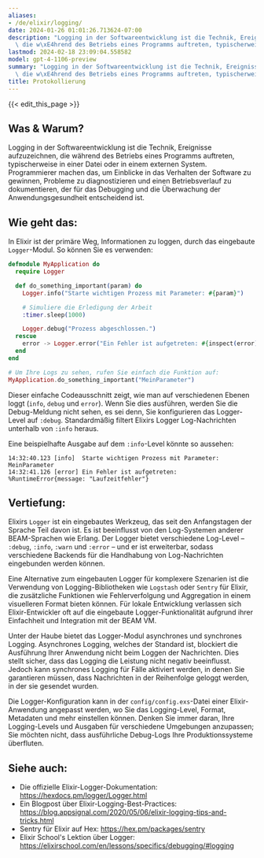 ```yaml
---
aliases:
- /de/elixir/logging/
date: 2024-01-26 01:01:26.713624-07:00
description: "Logging in der Softwareentwicklung ist die Technik, Ereignisse aufzuzeichnen,\
  \ die w\xE4hrend des Betriebs eines Programms auftreten, typischerweise in einer\u2026"
lastmod: 2024-02-18 23:09:04.558582
model: gpt-4-1106-preview
summary: "Logging in der Softwareentwicklung ist die Technik, Ereignisse aufzuzeichnen,\
  \ die w\xE4hrend des Betriebs eines Programms auftreten, typischerweise in einer\u2026"
title: Protokollierung
---
```


{{< edit_this_page >}}

## Was & Warum?
Logging in der Softwareentwicklung ist die Technik, Ereignisse aufzuzeichnen, die während des Betriebs eines Programms auftreten, typischerweise in einer Datei oder in einem externen System. Programmierer machen das, um Einblicke in das Verhalten der Software zu gewinnen, Probleme zu diagnostizieren und einen Betriebsverlauf zu dokumentieren, der für das Debugging und die Überwachung der Anwendungsgesundheit entscheidend ist.

## Wie geht das:
In Elixir ist der primäre Weg, Informationen zu loggen, durch das eingebaute `Logger`-Modul. So können Sie es verwenden:

```elixir
defmodule MyApplication do
  require Logger

  def do_something_important(param) do
    Logger.info("Starte wichtigen Prozess mit Parameter: #{param}")

    # Simuliere die Erledigung der Arbeit
    :timer.sleep(1000)

    Logger.debug("Prozess abgeschlossen.")
  rescue
    error -> Logger.error("Ein Fehler ist aufgetreten: #{inspect(error)}")
  end
end

# Um Ihre Logs zu sehen, rufen Sie einfach die Funktion auf:
MyApplication.do_something_important("MeinParameter")
```

Dieser einfache Codeausschnitt zeigt, wie man auf verschiedenen Ebenen loggt (`info`, `debug` und `error`). Wenn Sie dies ausführen, werden Sie die Debug-Meldung nicht sehen, es sei denn, Sie konfigurieren das Logger-Level auf `:debug`. Standardmäßig filtert Elixirs Logger Log-Nachrichten unterhalb von `:info` heraus.

Eine beispielhafte Ausgabe auf dem `:info`-Level könnte so aussehen:
```
14:32:40.123 [info]  Starte wichtigen Prozess mit Parameter: MeinParameter
14:32:41.126 [error] Ein Fehler ist aufgetreten: %RuntimeError{message: "Laufzeitfehler"}
```

## Vertiefung:
Elixirs `Logger` ist ein eingebautes Werkzeug, das seit den Anfangstagen der Sprache Teil davon ist. Es ist beeinflusst von den Log-Systemen anderer BEAM-Sprachen wie Erlang. Der Logger bietet verschiedene Log-Level – `:debug`, `:info`, `:warn` und `:error` – und er ist erweiterbar, sodass verschiedene Backends für die Handhabung von Log-Nachrichten eingebunden werden können.

Eine Alternative zum eingebauten Logger für komplexere Szenarien ist die Verwendung von Logging-Bibliotheken wie `Logstash` oder `Sentry` für Elixir, die zusätzliche Funktionen wie Fehlerverfolgung und Aggregation in einem visuelleren Format bieten können. Für lokale Entwicklung verlassen sich Elixir-Entwickler oft auf die eingebaute Logger-Funktionalität aufgrund ihrer Einfachheit und Integration mit der BEAM VM.

Unter der Haube bietet das Logger-Modul asynchrones und synchrones Logging. Asynchrones Logging, welches der Standard ist, blockiert die Ausführung Ihrer Anwendung nicht beim Loggen der Nachrichten. Dies stellt sicher, dass das Logging die Leistung nicht negativ beeinflusst. Jedoch kann synchrones Logging für Fälle aktiviert werden, in denen Sie garantieren müssen, dass Nachrichten in der Reihenfolge geloggt werden, in der sie gesendet wurden.

Die Logger-Konfiguration kann in der `config/config.exs`-Datei einer Elixir-Anwendung angepasst werden, wo Sie das Logging-Level, Format, Metadaten und mehr einstellen können. Denken Sie immer daran, Ihre Logging-Levels und Ausgaben für verschiedene Umgebungen anzupassen; Sie möchten nicht, dass ausführliche Debug-Logs Ihre Produktionssysteme überfluten.

## Siehe auch:
- Die offizielle Elixir-Logger-Dokumentation: https://hexdocs.pm/logger/Logger.html
- Ein Blogpost über Elixir-Logging-Best-Practices: https://blog.appsignal.com/2020/05/06/elixir-logging-tips-and-tricks.html
- Sentry für Elixir auf Hex: https://hex.pm/packages/sentry
- Elixir School's Lektion über Logger: https://elixirschool.com/en/lessons/specifics/debugging/#logging
